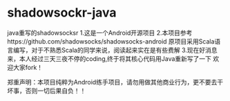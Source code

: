 # shadowsockr-java
java重写的shadowsocksr
1.这是一个Android开源项目
2.本项目参考https://github.com/shadowsocks/shadowsocks-android
原项目采用Scala语言编写，对于不熟悉Scala的同学来说，阅读起来实在是有些费解
3.现在好消息来，本人经过三天三夜不停的coding,终于将其核心代码用Java重新写了一下
欢迎大家fork！


郑重声明：本项目纯粹为Android练手项目，请勿用做其他商业行为，更不要去干坏事，否则一切后果自负！！
